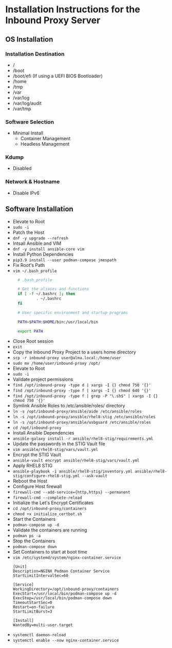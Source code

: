 # Installation Instructions for the Inbound Proxy Server

## OS Installation

### Installation Destination
- /
- /boot
- /boot/efi (If using a UEFI BIOS Bootloader)
- /home
- /tmp
- /var
- /var/log
- /var/log/audit
- /var/tmp

### Software Selection
- Minimal Install
  - Container Management
  - Headless Management

### Kdump
- Disabled

### Network & Hostname
- Disable IPv6

## Software Installation
- Elevate to Root
- `sudo -i`
- Patch the Host
- `dnf -y upgrade --refresh`
- Intsall Ansible and VIM
- `dnf -y install ansible-core vim`
- Install Python Dependencies
- `pip3.9 install --user podman-compose jmespath`
- Fix Root's Path
- `vim ~/.bash_profile`
    ```bash
      # .bash_profile

      # Get the aliases and functions
      if [ -f ~/.bashrc ]; then
              . ~/.bashrc
      fi

      # User specific environment and startup programs

      PATH=$PATH:$HOME/bin:/usr/local/bin

      export PATH
    ```
- Close Root session
- `exit`
- Copy the Inbound Proxy Project to a users home directory
- `scp -r inbound-proxy user@alma.local:/home/user`
- `sudo mv /home/user/inbound-proxy /opt/`
- Elevate to Root
- `sudo -i`
- Validate project permissions
- `find /opt/inbound-proxy -type d | xargs -I {} chmod 750 '{}'`
- `find /opt/inbound-proxy -type f | xargs -I {} chmod 640 '{}'`
- `find /opt/inbound-proxy -type f | grep -P "\.sh$" | xargs -I {} chmod 750 '{}'`
- Symlink Ansible Roles to /etc/ansible/roles/ directory
- `ln -s /opt/inbound-proxy/ansible/aide /etc/ansible/roles`
- `ln -s /opt/inbound-proxy/ansible/rhel8-stig /etc/ansible/roles`
- `ln -s /opt/inbound-proxy/ansible/usbguard /etc/ansible/roles`
- `cd /opt/inbound-proxy`
- Install Ansible Dependencies
- `ansible-galaxy install -r ansible/rhel8-stig/requirements.yml`
- Update the passwords in the STIG Vault file
- `vim ansible/rhel8-stig/vars/vault.yml`
- Encrypt the STIG Vault
- `ansible-vault encrypt ansible/rhel8-stig/vars/vault.yml`
- Apply RHEL8 STIG
- `ansible-playbook -i ansible/rhel8-stig/inventory.yml ansible/rhel8-stig/configure-rhel8-stig.yml --ask-vault`
- Reboot the Host
- Configure Host firewall
- `firewall-cmd --add-service={http,https} --permanent`
- `firewall-cmd --complete-reload`
- Initialize the Let's Encrypt Certificates
- `cd /opt/inbound-proxy/containers`
- `chmod +x initialize_certbot.sh`
- Start the Containers
- `podman-compose up -d`
- Validate the containers are running
- `podman ps -a`
- Stop the Containers
- `podman-compose down`
- Set Containers to start at boot time
- `vim /etc/systemd/system/nginx-container.service`
  ```
  [Unit]
  Description=NGINX Podman Container Service
  StartLimitIntervalSec=60

  [Service]
  WorkingDirectory=/opt/inbound-proxy/containers
  ExecStart=/usr/local/bin/podman-compose up -d
  ExecStop=/usr/local/bin/podman-compose down
  TimeoutStartSec=0
  Restart=on-failure
  StartLimitBurst=3

  [Install]
  WantedBy=multi-user.target
  ```
- `systemctl daemon-reload`
- `systemctl enable --now nginx-container.service`
